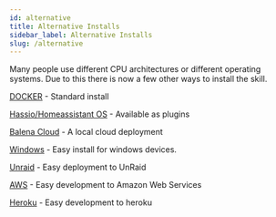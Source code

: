 ```yaml
---
id: alternative
title: Alternative Installs
sidebar_label: Alternative Installs
slug: /alternative
---
```

Many people use different CPU architectures or different operating systems.
Due to this there is now a few other ways to install the skill.

[DOCKER](https://alpha-video.andrewstech.me/docs/doc2) - Standard install

[Hassio/Homeassistant OS](https://alpha-video.andrewstech.me/docs/home-assistant-os) - Available as plugins

[Balena Cloud](https://alpha-video.andrewstech.me/docs/balena) - A local cloud deployment 

[Windows](https://alpha-video.andrewstech.me/docs/Windows) - Easy install for windows devices.

[Unraid](https://alpha-video.andrewstech.me/docs/unraid-os) - Easy deployment to UnRaid

[AWS](https://alpha-video.andrewstech.me/docs/aws) - Easy development to Amazon Web Services

[Heroku](https://alpha-video.andrewstech.me/docs/heroku) - Easy development to heroku
